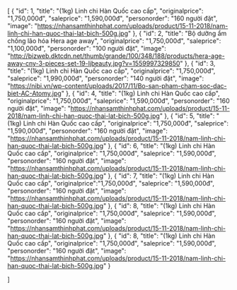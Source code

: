 [
    {
        "id": 1,
        "title": "(1kg) Linh chi Hàn Quốc cao cấp",
        "originalprice": "1,750,000đ",
        "saleprice": "1,590,000đ",
        "personorder": "160 người đặt",
        "image": "https://nhansamthinhphat.com/uploads/product/15-11-2018/nam-linh-chi-han-quoc-thai-lat-bich-500g.jpg"
    },
   {
        "id": 2,
        "title": "Bộ dưỡng ẩm chống lão hóa Hera age away",
        "originalprice": "1,750,000đ",
        "saleprice": "1,100,000đ",
        "personorder": "100 người đặt",
        "image": "http://bizweb.dktcdn.net/thumb/grande/100/348/188/products/hera-age-away-cny-3-pieces-set-19-ljbeauty.jpg?v=1559997329850"
    },
   {
        "id": 3,
        "title": "(1kg) Linh chi Hàn Quốc cao cấp",
        "originalprice": "1,750,000đ",
        "saleprice": "1,990,000đ",
        "personorder": "140 người đặt",
        "image": "https://nibi.vn/wp-content/uploads/2017/11/Bo-san-pham-cham-soc-dac-biet-AC-Atomy.jpg"
    },
   {
        "id": 4,
        "title": "(1kg) Linh chi Hàn Quốc cao cấp",
        "originalprice": "1,750,000đ",
        "saleprice": "1,590,000đ",
        "personorder": "160 người đặt",
        "image": "https://nhansamthinhphat.com/uploads/product/15-11-2018/nam-linh-chi-han-quoc-thai-lat-bich-500g.jpg"
    },
   {
        "id": 5,
        "title": "(1kg) Linh chi Hàn Quốc cao cấp",
        "originalprice": "1,750,000đ",
        "saleprice": "1,590,000đ",
        "personorder": "160 người đặt",
        "image": "https://nhansamthinhphat.com/uploads/product/15-11-2018/nam-linh-chi-han-quoc-thai-lat-bich-500g.jpg"
    },
   {
        "id": 6,
        "title": "(1kg) Linh chi Hàn Quốc cao cấp",
        "originalprice": "1,750,000đ",
        "saleprice": "1,590,000đ",
        "personorder": "160 người đặt",
        "image": "https://nhansamthinhphat.com/uploads/product/15-11-2018/nam-linh-chi-han-quoc-thai-lat-bich-500g.jpg"
    },
   {
        "id": 7,
        "title": "(1kg) Linh chi Hàn Quốc cao cấp",
        "originalprice":"1,750,000đ",
        "saleprice": "1,590,000đ",
        "personorder": "160 người đặt",
        "image": "https://nhansamthinhphat.com/uploads/product/15-11-2018/nam-linh-chi-han-quoc-thai-lat-bich-500g.jpg"
    },
    {
        "id": 8,
        "title": "(1kg) Linh chi Hàn Quốc cao cấp",
        "originalprice": "1,750,000đ",
        "saleprice": "1,590,000đ",
        "personorder": "160 người đặt",
        "image": "https://nhansamthinhphat.com/uploads/product/15-11-2018/nam-linh-chi-han-quoc-thai-lat-bich-500g.jpg"
    },
     {
        "id": 8,
        "title": "(1kg) Linh chi Hàn Quốc cao cấp",
        "originalprice": "1,750,000đ",
        "saleprice": "1,590,000đ",
        "personorder": "160 người đặt",
        "image": "https://nhansamthinhphat.com/uploads/product/15-11-2018/nam-linh-chi-han-quoc-thai-lat-bich-500g.jpg"
    }
  
]

